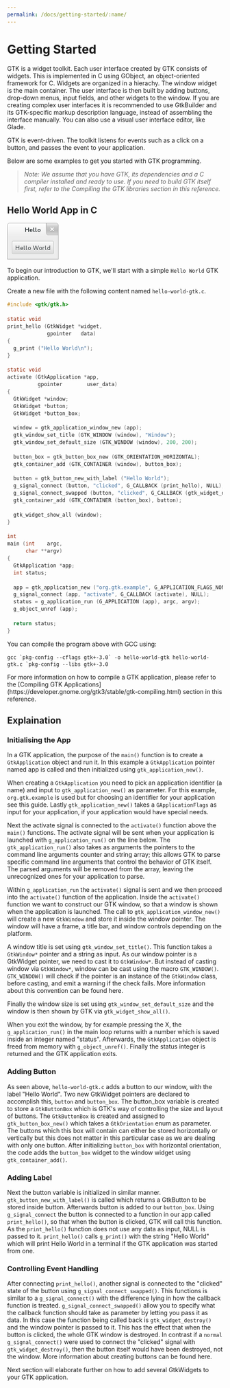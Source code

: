 ```yaml
---
permalink: /docs/getting-started/:name/
---
```

# Getting Started

GTK is a widget toolkit. Each user interface created by GTK consists of widgets. This is implemented in C using GObject, an object-oriented framework for C. Widgets are organized in a hierachy. The window widget is the main container. The user interface is then built by adding buttons, drop-down menus, input fields, and other widgets to the window. If you are creating complex user interfaces it is recommended to use GtkBuilder and its GTK-specific markup description language, instead of assembling the interface manually. You can also use a visual user interface editor, like Glade.

GTK is event-driven. The toolkit listens for events such as a click on a button, and passes the event to your application.

Below are some examples to get you started with GTK programming.

> *Note: We assume that you have GTK, its dependencies and a C compiler installed and ready to use. If you need to build GTK itself first, refer to the Compiling the GTK libraries section in this reference.*

## Hello World App in C

![Hello World Application in GTK using C](/assets/img/docs/doc-hello-world-c.png)

To begin our introduction to GTK, we'll start with a simple `Hello World` GTK application.

Create a new file with the following content named `hello-world-gtk.c`.

```c
#include <gtk/gtk.h>

static void
print_hello (GtkWidget *widget,
             gpointer   data)
{
  g_print ("Hello World\n");
}

static void
activate (GtkApplication *app,
          gpointer        user_data)
{
  GtkWidget *window;
  GtkWidget *button;
  GtkWidget *button_box;

  window = gtk_application_window_new (app);
  gtk_window_set_title (GTK_WINDOW (window), "Window");
  gtk_window_set_default_size (GTK_WINDOW (window), 200, 200);

  button_box = gtk_button_box_new (GTK_ORIENTATION_HORIZONTAL);
  gtk_container_add (GTK_CONTAINER (window), button_box);

  button = gtk_button_new_with_label ("Hello World");
  g_signal_connect (button, "clicked", G_CALLBACK (print_hello), NULL);
  g_signal_connect_swapped (button, "clicked", G_CALLBACK (gtk_widget_destroy), window);
  gtk_container_add (GTK_CONTAINER (button_box), button);

  gtk_widget_show_all (window);
}

int
main (int    argc,
      char **argv)
{
  GtkApplication *app;
  int status;

  app = gtk_application_new ("org.gtk.example", G_APPLICATION_FLAGS_NONE);
  g_signal_connect (app, "activate", G_CALLBACK (activate), NULL);
  status = g_application_run (G_APPLICATION (app), argc, argv);
  g_object_unref (app);

  return status;
}
```

You can compile the program above with GCC using:

```shell
gcc `pkg-config --cflags gtk+-3.0` -o hello-world-gtk hello-world-gtk.c `pkg-config --libs gtk+-3.0
```

<div class="alert alert-tertiary">
For more information on how to compile a GTK application, please refer to the [Compiling GTK Applications](https://developer.gnome.org/gtk3/stable/gtk-compiling.html) section in this reference.
</div>

## Explaination

### Initialising the App

In a GTK application, the purpose of the `main()` function is to create a `GtkApplication` object and run it. In this example a `GtkApplication` pointer named app is called and then initialized using `gtk_application_new()`.

When creating a `GtkApplication` you need to pick an application identifier (a name) and input to `gtk_application_new()` as parameter. For this example, `org.gtk.example` is used but for choosing an identifier for your application see this guide. Lastly `gtk_application_new()` takes a `GApplicationFlags` as input for your application, if your application would have special needs.

Next the activate signal is connected to the `activate()` function above the `main()` functions. The activate signal will be sent when your application is launched with `g_application_run()` on the line below. The `gtk_application_run()` also takes as arguments the pointers to the command line arguments counter and string array; this allows GTK to parse specific command line arguments that control the behavior of GTK itself. The parsed arguments will be removed from the array, leaving the unrecognized ones for your application to parse.

Within `g_application_run` the `activate()` signal is sent and we then proceed into the `activate()` function of the application. Inside the `activate()` function we want to construct our GTK window, so that a window is shown when the application is launched. The call to `gtk_application_window_new()` will create a new `GtkWindow` and store it inside the window pointer. The window will have a frame, a title bar, and window controls depending on the platform.

A window title is set using `gtk_window_set_title()`. This function takes a `GtkWindow*` pointer and a string as input. As our window pointer is a GtkWidget pointer, we need to cast it to `GtkWindow*`. But instead of casting window via `GtkWindow*`, window can be cast using the macro `GTK_WINDOW()`. `GTK_WINDOW()` will check if the pointer is an instance of the `GtkWindow` class, before casting, and emit a warning if the check fails. More information about this convention can be found here.

Finally the window size is set using `gtk_window_set_default_size` and the window is then shown by GTK via `gtk_widget_show_all()`.

When you exit the window, by for example pressing the X, the `g_application_run()` in the main loop returns with a number which is saved inside an integer named "status". Afterwards, the `GtkApplication` object is freed from memory with `g_object_unref()`. Finally the status integer is returned and the GTK application exits.

### Adding Button
As seen above, `hello-world-gtk.c` adds a button to our window, with the label "Hello World". Two new GtkWidget pointers are declared to accomplish this, `button` and `button_box`. The button_box variable is created to store a `GtkButtonBox` which is GTK's way of controlling the size and layout of buttons. The `GtkButtonBox` is created and assigned to `gtk_button_box_new()` which takes a `GtkOrientation` enum as parameter. The buttons which this box will contain can either be stored horizontally or vertically but this does not matter in this particular case as we are dealing with only one button. After initializing `button_box` with horizontal orientation, the code adds the `button_box` widget to the window widget using `gtk_container_add()`.

### Adding Label

Next the button variable is initialized in similar manner. `gtk_button_new_with_label()` is called which returns a GtkButton to be stored inside button. Afterwards button is added to our `button_box`. Using `g_signal_connect` the button is connected to a function in our app called `print_hello()`, so that when the button is clicked, GTK will call this function. As the `print_hello()` function does not use any data as input, NULL is passed to it. `print_hello()` calls `g_print()` with the string "Hello World" which will print Hello World in a terminal if the GTK application was started from one.

### Controlling Event Handling

After connecting `print_hello()`, another signal is connected to the "clicked" state of the button using `g_signal_connect_swapped()`. This functions is similar to a `g_signal_connect()` with the difference lying in how the callback function is treated. `g_signal_connect_swapped()` allow you to specify what the callback function should take as parameter by letting you pass it as data. In this case the function being called back is `gtk_widget_destroy()` and the window pointer is passed to it. This has the effect that when the button is clicked, the whole GTK window is destroyed. In contrast if a `normal g_signal_connect()` were used to connect the "clicked" signal with `gtk_widget_destroy()`, then the button itself would have been destroyed, not the window. More information about creating buttons can be found here.

Next section will elaborate further on how to add several GtkWidgets to your GTK application.